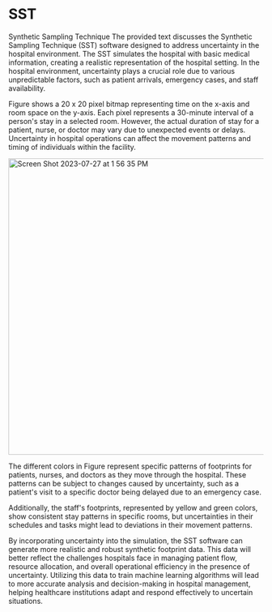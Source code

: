 # SST
Synthetic Sampling Technique
The provided text discusses the Synthetic Sampling Technique (SST) software designed to address uncertainty in the hospital environment. The SST simulates the hospital with basic medical information, creating a realistic representation of the hospital setting. In the hospital environment, uncertainty plays a crucial role due to various unpredictable factors, such as patient arrivals, emergency cases, and staff availability.

Figure shows a 20 x 20 pixel bitmap representing time on the x-axis and room space on the y-axis. Each pixel represents a 30-minute interval of a person's stay in a selected room. However, the actual duration of stay for a patient, nurse, or doctor may vary due to unexpected events or delays. Uncertainty in hospital operations can affect the movement patterns and timing of individuals within the facility.

<img width="585" alt="Screen Shot 2023-07-27 at 1 56 35 PM" src="https://github.com/syntizen/SST/assets/10936385/dff456b3-5d62-47f4-9cb6-f4ed9299127e">

The different colors in Figure represent specific patterns of footprints for patients, nurses, and doctors as they move through the hospital. These patterns can be subject to changes caused by uncertainty, such as a patient's visit to a specific doctor being delayed due to an emergency case.

Additionally, the staff's footprints, represented by yellow and green colors, show consistent stay patterns in specific rooms, but uncertainties in their schedules and tasks might lead to deviations in their movement patterns.

By incorporating uncertainty into the simulation, the SST software can generate more realistic and robust synthetic footprint data. This data will better reflect the challenges hospitals face in managing patient flow, resource allocation, and overall operational efficiency in the presence of uncertainty. Utilizing this data to train machine learning algorithms will lead to more accurate analysis and decision-making in hospital management, helping healthcare institutions adapt and respond effectively to uncertain situations.
